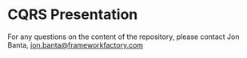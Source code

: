 # CQRS Presentation

For any questions on the content of the repository, please contact Jon Banta, jon.banta@frameworkfactory.com
